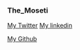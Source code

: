 ### The_Moseti 




[My Twitter](https://twitter.com/The_Moseti)
[My linkedin](https://www.linkedin.com/in/derrick-moseti/)

[My Github](https://github.com/moseti1)


